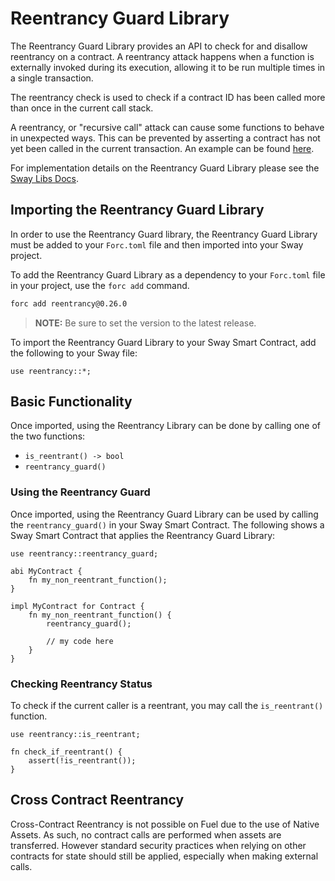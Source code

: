 # Reentrancy Guard Library

The Reentrancy Guard Library provides an API to check for and disallow reentrancy on a contract. A reentrancy attack happens when a function is externally invoked during its execution, allowing it to be run multiple times in a single transaction.

The reentrancy check is used to check if a contract ID has been called more than once in the current call stack.

A reentrancy, or "recursive call" attack can cause some functions to behave in unexpected ways. This can be prevented by asserting a contract has not yet been called in the current transaction. An example can be found [here](https://swcregistry.io/docs/SWC-107).

For implementation details on the Reentrancy Guard Library please see the [Sway Libs Docs](https://fuellabs.github.io/sway-libs/master/sway_libs/reentrancy/reentrancy/).

## Importing the Reentrancy Guard Library

In order to use the Reentrancy Guard library, the Reentrancy Guard Library must be added to your `Forc.toml` file and then imported into your Sway project.

To add the Reentrancy Guard Library as a dependency to your `Forc.toml` file in your project, use the `forc add` command.

```bash
forc add reentrancy@0.26.0
```

> **NOTE:** Be sure to set the version to the latest release.

To import the Reentrancy Guard Library to your Sway Smart Contract, add the following to your Sway file:

```sway
use reentrancy::*;
```

## Basic Functionality

Once imported, using the Reentrancy Library can be done by calling one of the two functions:

- `is_reentrant() -> bool`
- `reentrancy_guard()`

### Using the Reentrancy Guard

Once imported, using the Reentrancy Guard Library can be used by calling the `reentrancy_guard()` in your Sway Smart Contract. The following shows a Sway Smart Contract that applies the Reentrancy Guard Library:

```sway
use reentrancy::reentrancy_guard;

abi MyContract {
    fn my_non_reentrant_function();
}

impl MyContract for Contract {
    fn my_non_reentrant_function() {
        reentrancy_guard();

        // my code here
    }
}
```

### Checking Reentrancy Status

To check if the current caller is a reentrant, you may call the `is_reentrant()` function.

```sway
use reentrancy::is_reentrant;

fn check_if_reentrant() {
    assert(!is_reentrant());
}
```

## Cross Contract Reentrancy

Cross-Contract Reentrancy is not possible on Fuel due to the use of Native Assets. As such, no contract calls are performed when assets are transferred. However standard security practices when relying on other contracts for state should still be applied, especially when making external calls.
